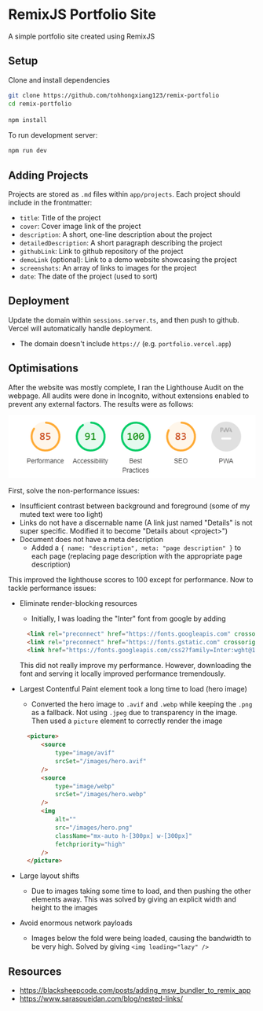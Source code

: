 # RemixJS Portfolio Site

A simple portfolio site created using RemixJS

## Setup

Clone and install dependencies

```sh
git clone https://github.com/tohhongxiang123/remix-portfolio
cd remix-portfolio

npm install
```

To run development server:

```sh
npm run dev
```

## Adding Projects

Projects are stored as `.md` files within `app/projects`. Each project should include in the frontmatter:

-   `title`: Title of the project
-   `cover`: Cover image link of the project
-   `description`: A short, one-line description about the project
-   `detailedDescription`: A short paragraph describing the project
-   `githubLink`: Link to github repository of the project
-   `demoLink` (optional): Link to a demo website showcasing the project
-   `screenshots`: An array of links to images for the project
-   `date`: The date of the project (used to sort)

## Deployment

Update the domain within `sessions.server.ts`, and then push to github. Vercel will automatically handle deployment.

-   The domain doesn't include `https://` (e.g. `portfolio.vercel.app`)

## Optimisations

After the website was mostly complete, I ran the Lighthouse Audit on the webpage. All audits were done in Incognito, without extensions enabled to prevent any external factors. The results were as follows:

![](screenshots/initial-lighthouse.png)

First, solve the non-performance issues:

- Insufficient contrast between background and foreground (some of my muted text were too light)
- Links do not have a discernable name (A link just named "Details" is not super specific. Modified it to become "Details about \<project>")
- Document does not have a meta description
  - Added a `{ name: "description", meta: "page description" }` to each page (replacing page description with the appropriate page description)

This improved the lighthouse scores to 100 except for performance. Now to tackle performance issues:

- Eliminate render-blocking resources
  - Initially, I was loading the "Inter" font from google by adding 

  ```html
    <link rel="preconnect" href="https://fonts.googleapis.com" crossorigin="anonymous" />
    <link rel="preconnect" href="https://fonts.gstatic.com" crossorigin="anonymous" />
    <link href="https://fonts.googleapis.com/css2?family=Inter:wght@100..900&display=swap" rel="stylesheet" />
  ```

  This did not really improve my performance. However, downloading the font and serving it locally improved performance tremendously.

- Largest Contentful Paint element took a long time to load (hero image)
  - Converted the hero image to `.avif` and `.webp` while keeping the `.png` as a fallback. Not using `.jpeg` due to transparency in the image. Then used a `picture` element to correctly render the image

  ```html
    <picture>
        <source
            type="image/avif"
            srcSet="/images/hero.avif"
        />
        <source
            type="image/webp"
            srcSet="/images/hero.webp"
        />
        <img
            alt=""
            src="/images/hero.png"
            className="mx-auto h-[300px] w-[300px]"
            fetchpriority="high"
        />
    </picture>
  ```
- Large layout shifts
  - Due to images taking some time to load, and then pushing the other elements away. This was solved by giving an explicit width and height to the images
- Avoid enormous network payloads
  - Images below the fold were being loaded, causing the bandwidth to be very high. Solved by giving `<img loading="lazy" />`

## Resources

-   https://blacksheepcode.com/posts/adding_msw_bundler_to_remix_app
-   https://www.sarasoueidan.com/blog/nested-links/

